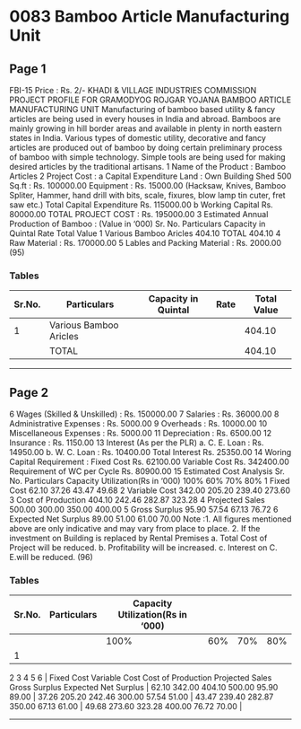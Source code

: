 # 0083 Bamboo Article Manufacturing Unit

## Page 1

FBI-15 Price : Rs. 2/- KHADI & VILLAGE INDUSTRIES COMMISSION PROJECT PROFILE FOR GRAMODYOG ROJGAR YOJANA BAMBOO ARTICLE MANUFACTURING UNIT Manufacturing of bamboo based utility & fancy articles are being used in every houses in India and abroad. Bamboos are mainly growing in hill border areas and available in plenty in north eastern states in India. Various types of domestic utility, decorative and fancy articles are produced out of bamboo by doing certain preliminary process of bamboo with simple technology. Simple tools are being used for making desired articles by the traditional artisans. 1 Name of the Product : Bamboo Articles 2 Project Cost : a Capital Expenditure Land : Own Building Shed 500 Sq.ft : Rs. 100000.00 Equipment : Rs. 15000.00 (Hacksaw, Knives, Bamboo Spliter, Hammer, hand drill with bits, scale, fixures, blow lamp tin cuter, fret saw etc.) Total Capital Expenditure Rs. 115000.00 b Working Capital Rs. 80000.00 TOTAL PROJECT COST : Rs. 195000.00 3 Estimated Annual Production of Bamboo : (Value in ‘000) Sr. No. Particulars Capacity in Quintal Rate Total Value 1 Various Bamboo Aricles 404.10 TOTAL 404.10 4 Raw Material : Rs. 170000.00 5 Lables and Packing Material : Rs. 2000.00 (95)

### Tables

| Sr.No. | Particulars | Capacity in Quintal | Rate | Total Value |
|---|---|---|---|---|
| 1 | Various Bamboo Aricles |  |  | 404.10 |
|  | TOTAL |  |  | 404.10 |

---

## Page 2

6 Wages (Skilled & Unskilled) : Rs. 150000.00 7 Salaries : Rs. 36000.00 8 Administrative Expenses : Rs. 5000.00 9 Overheads : Rs. 10000.00 10 Miscellaneous Expenses : Rs. 5000.00 11 Depreciation : Rs. 6500.00 12 Insurance : Rs. 1150.00 13 Interest (As per the PLR) a. C. E. Loan : Rs. 14950.00 b. W. C. Loan : Rs. 10400.00 Total Interest Rs. 25350.00 14 Woring Capital Requirement : Fixed Cost Rs. 62100.00 Variable Cost Rs. 342400.00 Requirement of WC per Cycle Rs. 80900.00 15 Estimated Cost Analysis Sr. No. Particulars Capacity Utilization(Rs in ‘000) 100% 60% 70% 80% 1 Fixed Cost 62.10 37.26 43.47 49.68 2 Variable Cost 342.00 205.20 239.40 273.60 3 Cost of Production 404.10 242.46 282.87 323.28 4 Projected Sales 500.00 300.00 350.00 400.00 5 Gross Surplus 95.90 57.54 67.13 76.72 6 Expected Net Surplus 89.00 51.00 61.00 70.00 Note :1. All figures mentioned above are only indicative and may vary from place to place. 2. If the investment on Building is replaced by Rental Premises a. Total Cost of Project will be reduced. b. Profitability will be increased. c. Interest on C. E.will be reduced. (96)

### Tables

| Sr.No. | Particulars | Capacity Utilization(Rs in ‘000) |  |  |  |
|---|---|---|---|---|---|
|  |  | 100% | 60% | 70% | 80% |
| 1
2
3
4
5
6 | Fixed Cost
Variable Cost
Cost of Production
Projected Sales
Gross Surplus
Expected Net Surplus | 62.10
342.00
404.10
500.00
95.90
89.00 | 37.26
205.20
242.46
300.00
57.54
51.00 | 43.47
239.40
282.87
350.00
67.13
61.00 | 49.68
273.60
323.28
400.00
76.72
70.00 |

---
